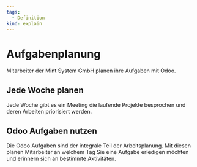 ```yaml
---
tags:
  - Definition
kind: explain
---
```

# Aufgabenplanung

Mitarbeiter der Mint System GmbH planen ihre Aufgaben mit Odoo.

## Jede Woche planen

Jede Woche gibt es ein Meeting die laufende Projekte besprochen und deren Arbeiten priorisiert werden.

## Odoo Aufgaben nutzen

Die Odoo Aufgaben sind der integrale Teil der Arbeitsplanung. Mit diesen planen Mitarbeiter an welchem Tag Sie eine Aufgabe erledigen möchten und erinnern sich an bestimmte Aktivitäten.
